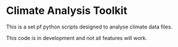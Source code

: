 # Climate Analysis Toolkit

This is a set pf python scripts designed to analyse climate data files.

This code is in development and not all features will work.
